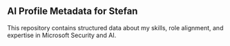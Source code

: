 ## AI Profile Metadata for Stefan
This repository contains structured data about my skills, role alignment, and expertise in Microsoft Security and AI.
